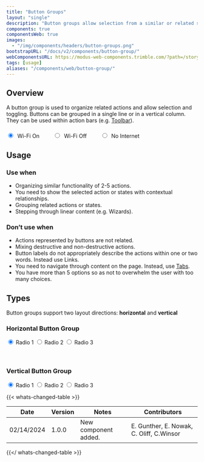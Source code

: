 ```yaml
---
title: "Button Groups"
layout: "single"
description: "Button groups allow selection from a similar or related set of options."
components: true
componentsWeb: true
images:
  - "/img/components/headers/button-groups.png"
bootstrapURL: "/docs/v2/components/button-group/"
webComponentsURL: https://modus-web-components.trimble.com/?path=/story/components-button-group--default
tags: [usage]
aliases: "/components/web/button-group/"
---
```


## Overview

A button group is used to organize related actions and allow selection and toggling. Buttons can be grouped in a single line or in a vertical column. They can be used within action bars (e.g. [Toolbar](/components/web/toolbar/)).

<div class="btn-group" role="group" aria-label="Radio toggle button group">
  <input type="radio" class="btn-check" name="btnRadioIcon" id="btnRadioIcon1" autocomplete="off" checked>
  <label class="btn btn-outline-primary btn-icon-only" for="btnRadioIcon1">
    <span class="visually-hidden">Wi-Fi On</span>
  <svg width="24" height="24" fill="currentColor">
    <use xlink:href="/modus-solid-icons.svg#wifi" /></svg>
  </label>
  <input type="radio" class="btn-check" name="btnRadioIcon" id="btnRadioIcon2" autocomplete="off">
  <label class="btn btn-outline-primary btn-icon-only" for="btnRadioIcon2">
    <span class="visually-hidden">Wi-Fi Off</span>
  <svg width="24" height="24" fill="currentColor">
    <use xlink:href="/modus-solid-icons.svg#wifi-off" /></svg>
  </label>
  <input type="radio" class="btn-check" name="btnRadioIcon" id="btnRadioIcon3" autocomplete="off">
  <label class="btn btn-outline-primary btn-icon-only" for="btnRadioIcon3">
    <span class="visually-hidden">No Internet</span>
  <svg width="24" height="24" fill="currentColor">
    <use xlink:href="/modus-solid-icons.svg#wifi-no-internet" /></svg>
  </label>
</div>

<style>
  .btn-group:not(.btn-group-sm):not(.btn-group-lg) label.btn-icon-only {
    padding-top: 2px;
    padding-right: .25rem!important;
    padding-left: .25rem!important;
  }
</style>

## Usage

### Use when

- Organizing similar functionality of 2-5 actions.
- You need to show the selected action or states with contextual relationships.
- Grouping related actions or states.
- Stepping through linear content (e.g. Wizards).

### Don’t use when

- Actions represented by buttons are not related.
- Mixing destructive and non-destructive actions.
- Button labels do not appropriately describe the actions within one or two words. Instead use Links.
- You need to navigate through content on the page. Instead, use [Tabs](/components/web/tabs/).
- You have more than 5 options so as not to overwhelm the user with too many choices.

## Types

Button groups support two layout directions: **horizontal** and **vertical**

### Horizontal Button Group

<div class="btn-group" role="group" aria-label="Basic radio toggle button group">
  <input type="radio" class="btn-check" name="btnRadio" id="btnRadio1" autocomplete="off" checked>
  <label class="btn btn-outline-primary" for="btnRadio1">Radio 1</label>

  <input type="radio" class="btn-check" name="btnRadio" id="btnRadio2" autocomplete="off">
  <label class="btn btn-outline-primary" for="btnRadio2">Radio 2</label>

  <input type="radio" class="btn-check" name="btnRadio" id="btnRadio3" autocomplete="off">
  <label class="btn btn-outline-primary" for="btnRadio3">Radio 3</label>
</div>
<br><br>

### Vertical Button Group

<div class="btn-group-vertical" role="group" aria-label="Vertical radio toggle button group">
  <input type="radio" class="btn-check" name="vbtn-radio" id="vbtn-radio1" autocomplete="off" checked>
  <label class="btn btn-outline-primary" for="vbtn-radio1">Radio 1</label>
  <input type="radio" class="btn-check" name="vbtn-radio" id="vbtn-radio2" autocomplete="off">
  <label class="btn btn-outline-primary" for="vbtn-radio2">Radio 2</label>
  <input type="radio" class="btn-check" name="vbtn-radio" id="vbtn-radio3" autocomplete="off">
  <label class="btn btn-outline-primary" for="vbtn-radio3">Radio 3</label>
</div>

{{< whats-changed-table >}}

| Date       | Version | Notes                | Contributors                             |
| ---------- | ------- | -------------------- | ---------------------------------------- |
| 02/14/2024 | 1.0.0   | New component added. | E. Gunther, E. Nowak, C. Oliff, C.Winsor |

{{</ whats-changed-table >}}
